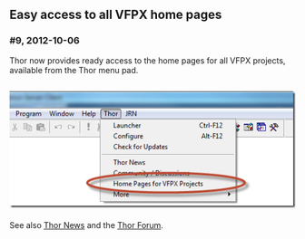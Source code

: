 Easy access to all VFPX home pages
---

### <a name="Headline9">#9, 2012-10-06</a>
 

Thor now provides ready access to the home pages for all VFPX projects, available from the Thor menu pad.

![](Images/Tweet9_vfpxprojects.png)
---
See also [Thor News](..\Thor_news.md) and the [Thor Forum](https://groups.google.com/forum/?fromgroups#!forum/FoxProThor).  

